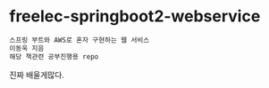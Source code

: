 # freelec-springboot2-webservice

```js
스프링 부트와 AWS로 혼자 구현하는 웹 서비스 
이동욱 지음
해당 책관련 공부진행용 repo 
```
진짜 배울게많다.
